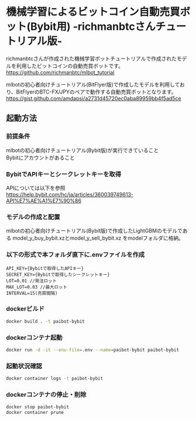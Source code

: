 # 機械学習によるビットコイン自動売買ボット(Bybit用) -richmanbtcさんチュートリアル版- 

richmanbtcさんが作成された機械学習ボットチュートリアルで作成されたモデルを利用したビットコインの自動売買ボットです。  
https://github.com/richmanbtc/mlbot_tutorial

mlbotの初心者向けチュートリアル(BitFlyer版)で作成したモデルを利用しており、BitFlyerのBTC-FX/JPYのペアで動作する自動売買ボットとなります。
https://gist.github.com/amdapsi/a2731d45720ec0aba89959bb4f5ad5ce

## 起動方法

### 前提条件

mlbotの初心者向けチュートリアル(Bybit版)が実行できていること  
Bybitにアカウントがあること

### BybitでAPIキーとシークレットキーを取得

APIについては以下を参照  
https://help.bybit.com/hc/ja/articles/360039749613-API%E7%AE%A1%E7%90%86

### モデルの作成と配置

mlbotの初心者向けチュートリアル(Bybit版)で作成したLightGBMのモデルである model_y_buy_bybit.xzとmodel_y_sell_bybit.xz をmodelフォルダに格納。

### 以下の形式で本フォルダ直下に.envファイルを作成

```
API_KEY={Bybitで取得したAPIキー}
SECRET_KEY={Bybitで取得したシークレットキー}
LOT=0.01 //発注ロット
MAX_LOT=0.03 //最大ロット
INTERVAL=15(売買間隔)
```

### dockerビルド
```bash
docker build . -t paibot-bybit
```

### dockerコンテナ起動
```bash
docker run -d -it --env-file=.env --name=paibot-bybit paibot-bybit
```

### 起動状況確認
```bash
docker container logs -t paibot-bybit
```

### dockerコンテナの停止・削除
```bash
docker stop paibot-bybit
docker container prune
```
